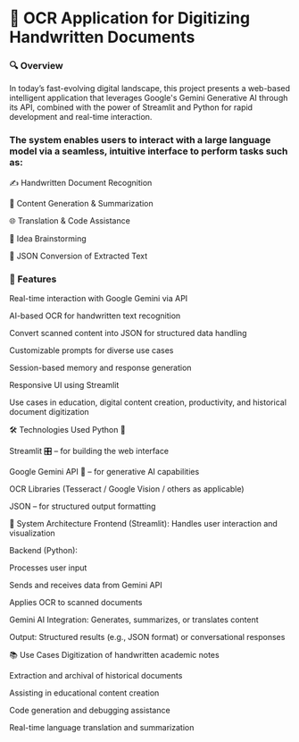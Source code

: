 <h1>📄 OCR Application for Digitizing Handwritten Documents</h1>
<h3>🔍 Overview</h3>

In today’s fast-evolving digital landscape, this project presents a web-based intelligent application that leverages Google's Gemini Generative AI through its API, combined with the power of Streamlit and Python for rapid development and real-time interaction.

<h3> The system enables users to interact with a large language model via a seamless, intuitive interface to perform tasks such as:</h3>

✍️ Handwritten Document Recognition

🧠 Content Generation & Summarization

🌐 Translation & Code Assistance

💬 Idea Brainstorming

📄 JSON Conversion of Extracted Text

<h3>🚀 Features</h3>

Real-time interaction with Google Gemini via API

AI-based OCR for handwritten text recognition

Convert scanned content into JSON for structured data handling

Customizable prompts for diverse use cases

Session-based memory and response generation

Responsive UI using Streamlit

Use cases in education, digital content creation, productivity, and historical document digitization

🛠️ Technologies Used
Python 🐍

Streamlit 🎛️ – for building the web interface

Google Gemini API 🤖 – for generative AI capabilities

OCR Libraries (Tesseract / Google Vision / others as applicable)

JSON – for structured output formatting

🧩 System Architecture
Frontend (Streamlit): Handles user interaction and visualization

Backend (Python):

Processes user input

Sends and receives data from Gemini API

Applies OCR to scanned documents

Gemini AI Integration: Generates, summarizes, or translates content

Output: Structured results (e.g., JSON format) or conversational responses

📚 Use Cases
Digitization of handwritten academic notes

Extraction and archival of historical documents

Assisting in educational content creation

Code generation and debugging assistance

Real-time language translation and summarization
